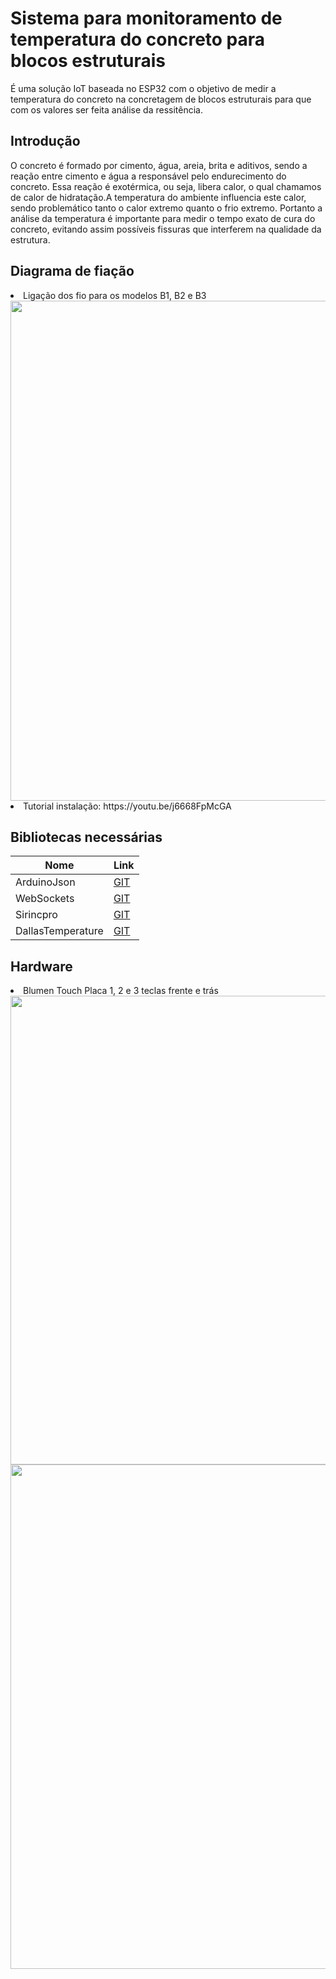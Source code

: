 # Sistema para monitoramento de temperatura do concreto para blocos estruturais

É uma solução IoT baseada no ESP32 com o objetivo de medir a temperatura do concreto na concretagem de blocos estruturais para que com os valores ser feita análise da ressitência.
<h2><b>Introdução</b></h2>
O concreto é formado por cimento, água, areia, brita e aditivos, sendo a reação entre cimento e água a responsável pelo endurecimento do concreto. Essa reação é exotérmica, ou seja,
libera calor, o qual chamamos de calor de hidratação.A temperatura do ambiente influencia este calor, sendo problemático tanto o calor extremo quanto o frio extremo.
Portanto a análise da temperatura é importante para medir o tempo exato de cura do concreto, evitando assim possíveis fissuras que interferem na qualidade da estrutura.
<h2><b>Diagrama de fiação </b></h2>
<u1>
  <li> Ligação dos fio para os modelos B1, B2 e B3 </li>
  <img src="https://user-images.githubusercontent.com/76061000/115427318-c0d29980-a1d7-11eb-839f-0ce94e1b56d8.png" width="800px">
  <li> Tutorial instalação:  https://youtu.be/j6668FpMcGA </li>
  <u1>
   <h2>
     <h2><b>Bibliotecas necessárias</b></h2>

|  <b>Nome</b> |  <b>Link</b> |
|---|---|
| ArduinoJson  |<a href="https://github.com/bblanchon/ArduinoJson/">GIT</a>  |     
|  WebSockets | <a href="https://github.com/Links2004/arduinoWebSockets/">GIT</a>  |  
| Sirincpro  |  <a href="https://github.com/sinricpro/esp8266-esp32-sdk/">GIT</a> |   
| DallasTemperature  |<a href="https://github.com/milesburton/Arduino-Temperature-Control-Library">GIT</a> |   

<h2><b>Hardware</b></h2>
<u1>
  <li> Blumen Touch Placa 1, 2 e 3 teclas frente e trás</li>
  <img src="https://user-images.githubusercontent.com/76061000/172374827-852379f1-d8f9-41f2-b57c-8abaf6a2782a.jpeg" width="750px">
  <img src="https://user-images.githubusercontent.com/76061000/116570529-b784b380-a8e0-11eb-9eb2-932ed905539e.png" width="807px">
  
  <u1>
